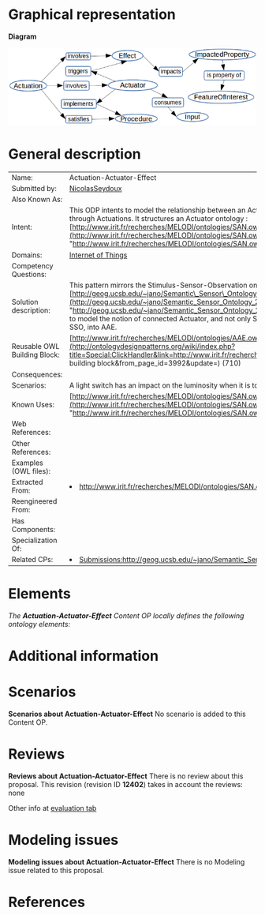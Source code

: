 #  Graphical representation


__Diagram__




[![Image:Odp AAE.png](./Odp_AAE.png)](../Image/Odp_AAE.png.md "Image:Odp AAE.png")




#  General description




|  |  |
| --- | --- |
|  Name: |  Actuation-Actuator-Effect |
|  Submitted by: | [NicolasSeydoux](../User/NicolasSeydoux.md "User:NicolasSeydoux") |
|  Also Known As: |  |
|  Intent: |  This ODP intents to model the relationship between an Actuator and the Effect it has on its environment through Actuations. It structures an Actuator ontology : [http://www.irit.fr/recherches/MELODI/ontologies/SAN.owl](http://www.irit.fr/recherches/MELODI/ontologies/SAN.owl "http://www.irit.fr/recherches/MELODI/ontologies/SAN.owl") |
|  Domains: | [Internet of Things](../Community/Internet_of_Things.md "Community:Internet of Things") |
|  Competency Questions: |  |
|  Solution description: |  This pattern mirrors the Stimulus-Sensor-Observation ontology design pattern, described at [http://geog.ucsb.edu/~jano/Semantic\_Sensor\_Ontology\_2010.pdf](http://geog.ucsb.edu/~jano/Semantic_Sensor_Ontology_2010.pdf "http://geog.ucsb.edu/~jano/Semantic_Sensor_Ontology_2010.pdf"). The idea was to extend SSN in order to model the notion of connected Actuator, and not only Sensor. To do so, we adapted SSN's core pattern, SSO, into AAE. |
|  Reusable OWL Building Block: | [http://www.irit.fr/recherches/MELODI/ontologies/AAE.owl](http://ontologydesignpatterns.org/wiki/index.php?title=Special:ClickHandler&link=http://www.irit.fr/recherches/MELODI/ontologies/AAE.owl&message=OWL building block&from_page_id=3992&update=) (710) |
|  Consequences: |  |
|  Scenarios: |  A light switch has an impact on the luminosity when it is toggled |
|  Known Uses: | [http://www.irit.fr/recherches/MELODI/ontologies/SAN.owl](http://www.irit.fr/recherches/MELODI/ontologies/SAN.owl "http://www.irit.fr/recherches/MELODI/ontologies/SAN.owl") |
|  Web References: |  |
|  Other References: |  |
|  Examples (OWL files): |  |
|  Extracted From: | <li><a class="external free" href="http://www.irit.fr/recherches/MELODI/ontologies/SAN.owl" rel="nofollow" title="http://www.irit.fr/recherches/MELODI/ontologies/SAN.owl">http://www.irit.fr/recherches/MELODI/ontologies/SAN.owl</a></li> |
|  Reengineered From: |  |
|  Has Components: |  |
|  Specialization Of: |  |
|  Related CPs: | <li><a class="new" href="http://ontologydesignpatterns.org/wiki/index.php?title=Submissions:Http://geog.ucsb.edu/%7Ejano/Semantic_Sensor_Ontology_2010.pdf&amp;action=edit&amp;redlink=1" title="Submissions:Http://geog.ucsb.edu/~jano/Semantic Sensor Ontology 2010.pdf (not yet written)">Submissions:http://geog.ucsb.edu/~jano/Semantic_Sensor_Ontology_2010.pdf</a></li> |


  




#  Elements


_The __Actuation-Actuator-Effect__ Content OP locally defines the following ontology elements:_



#  Additional information


#  Scenarios



__Scenarios about Actuation-Actuator-Effect__
No scenario is added to this Content OP.




#  Reviews



__Reviews about Actuation-Actuator-Effect__
There is no review about this proposal.
This revision (revision ID __12402__) takes in account the reviews: none


Other info at [evaluation tab](http://ontologydesignpatterns.org/wiki/index.php?title=Submissions:Actuation-Actuator-Effect&action=evaluation "http://ontologydesignpatterns.org/wiki/index.php?title=Submissions:Actuation-Actuator-Effect&action=evaluation")




  




#  Modeling issues



__Modeling issues about Actuation-Actuator-Effect__
There is no Modeling issue related to this proposal.




  




#  References